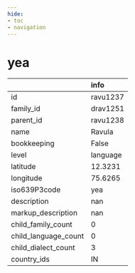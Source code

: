 ```yaml
---
hide:
- toc
- navigation
---
```

# yea
|                      | info     |
|:---------------------|:---------|
| id                   | ravu1237 |
| family_id            | drav1251 |
| parent_id            | ravu1238 |
| name                 | Ravula   |
| bookkeeping          | False    |
| level                | language |
| latitude             | 12.3231  |
| longitude            | 75.6265  |
| iso639P3code         | yea      |
| description          | nan      |
| markup_description   | nan      |
| child_family_count   | 0        |
| child_language_count | 0        |
| child_dialect_count  | 3        |
| country_ids          | IN       |